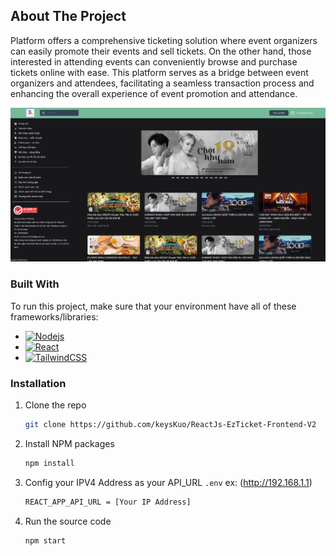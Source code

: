 <!-- ABOUT THE PROJECT -->
## About The Project

Platform offers a comprehensive ticketing solution where event organizers can easily promote their events and sell tickets.
On the other hand, those interested in attending events can conveniently browse and purchase tickets online with ease.
This platform serves as a bridge between event organizers and attendees, facilitating a seamless transaction process and enhancing the overall experience of event promotion and attendance. 

<img src="public/capture.png" >

### Built With

To run this project, make sure that your environment have all of these frameworks/libraries:

* [![Nodejs][Node.js]][Node-url]
* [![React][React.js]][React-url]
* [![TailwindCSS][TailwindCSS]][TailwindCSS-url]


### Installation

1. Clone the repo
   ```sh
   git clone https://github.com/keysKuo/ReactJs-EzTicket-Frontend-V2
   ```
2. Install NPM packages
   ```sh
   npm install
   ```
3. Config your IPV4 Address as your API_URL `.env` ex: (http://192.168.1.1)

   ```sh
   REACT_APP_API_URL = [Your IP Address] 
   ```
4. Run the source code
   ```sh
   npm start
   ```


<!-- MARKDOWN LINKS & IMAGES -->
<!-- https://www.markdownguide.org/basic-syntax/#reference-style-links -->
[contributors-shield]: https://img.shields.io/github/contributors/othneildrew/Best-README-Template.svg?style=for-the-badge
[contributors-url]: https://github.com/othneildrew/Best-README-Template/graphs/contributors
[forks-shield]: https://img.shields.io/github/forks/othneildrew/Best-README-Template.svg?style=for-the-badge
[forks-url]: https://github.com/othneildrew/Best-README-Template/network/members
[stars-shield]: https://img.shields.io/github/stars/othneildrew/Best-README-Template.svg?style=for-the-badge
[stars-url]: https://github.com/othneildrew/Best-README-Template/stargazers
[issues-shield]: https://img.shields.io/github/issues/othneildrew/Best-README-Template.svg?style=for-the-badge
[issues-url]: https://github.com/othneildrew/Best-README-Template/issues
[license-shield]: https://img.shields.io/github/license/othneildrew/Best-README-Template.svg?style=for-the-badge
[license-url]: https://github.com/othneildrew/Best-README-Template/blob/master/LICENSE.txt
[linkedin-shield]: https://img.shields.io/badge/-LinkedIn-black.svg?style=for-the-badge&logo=linkedin&colorB=555
[linkedin-url]: https://linkedin.com/in/othneildrew
[product-screenshot]: images/screenshot.png
[TailwindCSS]: https://img.shields.io/badge/Tailwind_CSS-38B2AC?style=for-the-badge&logo=tailwind-css&logoColor=white
[TailwindCSS-url]: https://tailwindcss.com
[React.js]: https://img.shields.io/badge/React-20232A?style=for-the-badge&logo=react&logoColor=61DAFB
[React-url]: https://reactjs.org/
[Node.js]: https://img.shields.io/badge/Node.js-43853D?style=for-the-badge&logo=node.js&logoColor=white
[Node-url]: https://nodejs.org/
[Expo.js]: https://img.shields.io/badge/expo-1C1E24?style=for-the-badge&logo=expo&logoColor=#D04A37
[Expo-url]: https://expo.dev
